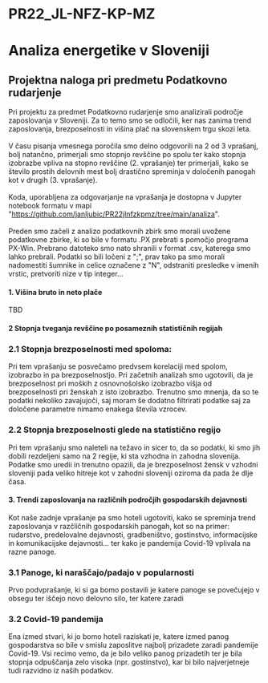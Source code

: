 # PR22_JL-NFZ-KP-MZ
# Analiza energetike v Sloveniji
## Projektna naloga pri predmetu Podatkovno rudarjenje

Pri projektu za predmet Podatkovno rudarjenje smo analizirali področje zaposlovanja v Sloveniji. Za to temo smo se odločili, ker nas zanima trend zaposlovanja, brezposelnosti in višina plač na slovenskem trgu skozi leta.
<br><br>
V času pisanja vmesnega poročila smo delno odgovorili na 2 od 3 vprašanj, bolj natančno, primerjali smo stopnjo revščine po spolu ter kako stopnja izobrazbe vpliva na stopno revščine (2. vprašanje) ter primerjali, kako se število prostih delovnih mest bolj drastično spreminja v določenih panogah kot v drugih (3. vprašanje).
<br><br>
Koda, uporabljena za odgovarjanje na vprašanja je dostopna v Jupyter notebook formatu v mapi "https://github.com/janljubic/PR22jlnfzkpmz/tree/main/analiza".
<br><br>
Preden smo začeli z analizo podatkovnih zbirk smo morali uvožene podatkovne zbirke, ki so bile v formatu .PX prebrati s pomočjo programa PX-Win. Prebrano datoteko smo nato shranili v format .csv, katerega smo lahko prebrali. Podatki so bili ločeni z ";", prav tako pa smo morali nadomestiti šumnike in celice označene z "N", odstraniti presledke v imenih vrstic, pretvoriti nize v tip integer...

#### 1. Višina bruto in neto plače

TBD

#### 2 Stopnja tveganja revščine po posameznih statističnih regijah

### 2.1 Stopnja brezposelnosti med spoloma:

Pri tem vprašanju se posvečamo predvsem korelaciji med spolom, izobrazbo in pa brezposelnostjo. Pri začetnih analizah smo ugotovili, da je brezposelnost pri moških z osnovnošolsko izobrazbo višja od brezposelnosti pri ženskah z isto izobrazbo. Trenutno smo mnenja, da so te podatki nekoliko zavajujoči, saj moram še dodatno filtrirati podatke saj za določene parametre nimamo enakega števila vzrocev. 

### 2.2 Stopnja brezposelnosti glede na statistično regijo

Pri tem vprašanju smo naleteli na težavo in sicer to, da so podatki, ki smo jih dobili rezdeljeni samo na 2 regije, ki sta vzhodna in zahodna slovenija. Podatke smo uredii in trenutno opazili, da je brezposelnost žensk v vzhodni sloveniji pada veliko hitreje kot v zahodni sloveniji oziroma da pada že dlje časa.


#### 3. Trendi zaposlovanja na različnih področjih gospodarskih dejavnosti

Kot naše zadnje vprašanje pa smo hoteli ugotoviti, kako se spreminja trend zaposlovanja v razčličnih gospodarskih panogah, kot so na primer: rudarstvo, predelovalne dejavnosti, gradbeništvo, gostinstvo, informacijske in komunikacijske dejavnosti... ter kako je pandemija Covid-19 vplivala na razne panoge.

### 3.1 Panoge, ki naraščajo/padajo v popularnosti

Prvo podvprašanje, ki si ga bomo postavili je katere panoge se povečujejo v obsegu ter iščejo novo delovno silo, ter katere zaradi 

### 3.2 Covid-19 pandemija

Ena izmed stvari, ki jo bomo hoteli raziskati je, katere izmed panog gospodarstva so bile v smislu zaposlitve najbolj prizadete zaradi pandemije Covid-19. Vsi recimo vemo, da je bilo veliko panog prizadetih ter je bila stopnja odpuščanja zelo visoka (npr. gostinstvo), kar bi bilo najverjetneje tudi razvidno iz naših podatkov.



